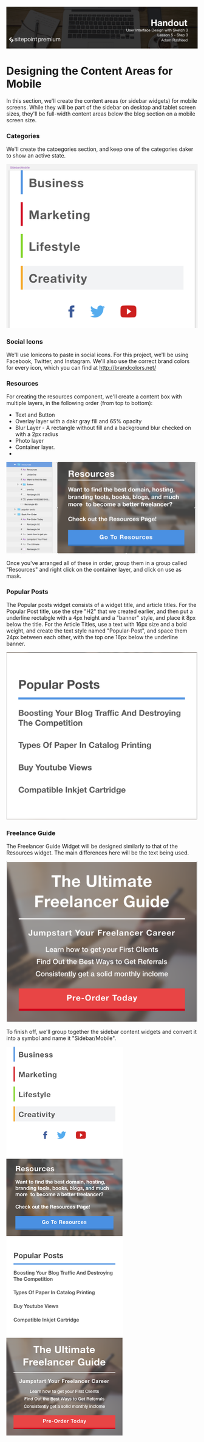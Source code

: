 ![](User_Interface_Design_with_Sketch_3_handouts/headings/5.3.png)

# Designing the Content Areas for Mobile

In this section, we'll create the content areas (or sidebar widgets) for mobile screens. While they will be part of the sidebar on desktop and tablet screen sizes, they'll be full-width content areas below the blog section on a mobile screen size.

### Categories
We'll create the catoegories section, and keep one of the categories daker to show an active state.

![](User_Interface_Design_with_Sketch_3_handouts/5-3-categories.png)

### Social Icons
We'll use Ionicons to paste in social icons. For this project, we'll be using Facebook, Twitter, and Instagram. We'll also use the correct brand colors for every icon, which you can find at http://brandcolors.net/

### Resources

For creating the resources component, we'll create a content box with multiple layers, in the following order (from top to bottom):
- Text and Button
- Overlay layer with a dakr gray fill and 65% opacity
- Blur Layer - A rectangle without fill and a background blur checked on with a 2px radius
- Photo layer
- Container layer.
- 
![](User_Interface_Design_with_Sketch_3_handouts/5-3-Resources.png)

Once you've arranged all of these in order, group them in a group called "Resources" and right click on the container layer, and click on use as mask.

### Popular Posts
The Popular posts widget consists of a widget title, and article titles. For the Popular Post title, use the stye "H2" that we created earlier, and then put a underline rectabgle with a 4px height and a "banner" style, and place it 8px below the title. For the Article Titles, use a text with 16px size and a bold weight, and create the text style named "Popular-Post", and space them 24px between each other, with the top one 16px below the underline banner.

![](User_Interface_Design_with_Sketch_3_handouts/5-3-Popular-Posts.png)

### Freelance Guide
The Freelancer Guide Widget will be designed similarly to that of the Resources widget. The main differences here will be the text being used.

![](User_Interface_Design_with_Sketch_3_handouts/5-3-Ultimate-Guide.png)

To finish off, we'll group together the sidebar content widgets and convert it into a symbol and name it "Sidebar/Mobile".

![](User_Interface_Design_with_Sketch_3_handouts/5-3-Sidebar-Mobile.png)

